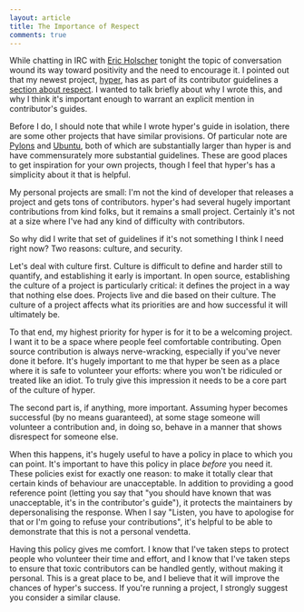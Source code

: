 ```yaml
---
layout: article
title: The Importance of Respect
comments: true
---
```


While chatting in IRC with [Eric Holscher](http://ericholscher.com/) tonight
the topic of conversation wound its way toward positivity and the need to
encourage it. I pointed out that my newest project,
[hyper](http://hyper.rtfd.org/en/latest/), has as part of its contributor
guidelines a
[section about respect](http://hyper.readthedocs.org/en/development/contributing.html#all-contributions).
I wanted to talk briefly about why I wrote this, and why I think it's
important enough to warrant an explicit mention in contributor's guides.

Before I do, I should note that while I wrote hyper's guide in isolation, there
are some other projects that have similar provisions. Of particular note are
[Pylons](http://docs.pylonsproject.org/en/latest/community/conduct.html) and
[Ubuntu](http://www.ubuntu.com/about/about-ubuntu/conduct), both of which are
substantially larger than hyper is and have commensurately more substantial
guidelines. These are good places to get inspiration for your own projects,
though I feel that hyper's has a simplicity about it that is helpful.

My personal projects are small: I'm not the kind of developer that releases a
project and gets tons of contributors. hyper's had several hugely important
contributions from kind folks, but it remains a small project. Certainly it's
not at a size where I've had any kind of difficulty with contributors.

So why did I write that set of guidelines if it's not something I think I need
right now? Two reasons: culture, and security.

Let's deal with culture first. Culture is difficult to define and harder still
to quantify, and establishing it early is important. In open source,
establishing the culture of a project is particularly critical: it defines the
project in a way that nothing else does. Projects live and die based on their
culture. The culture of a project affects what its priorities are and how
successful it will ultimately be.

To that end, my highest priority for hyper is for it to be a welcoming project.
I want it to be a space where people feel comfortable contributing. Open source
contribution is always nerve-wracking, especially if you've never done it
before. It's hugely important to me that hyper be seen as a place where it is
safe to volunteer your efforts: where you won't be ridiculed or treated like an
idiot. To truly give this impression it needs to be a core part of the culture
of hyper.

The second part is, if anything, more important. Assuming hyper becomes
successful (by no means guaranteed), at some stage someone will volunteer a
contribution and, in doing so, behave in a manner that shows disrespect for
someone else.

When this happens, it's hugely useful to have a policy in place to which you
can point. It's important to have this policy in place _before_ you need it.
These policies exist for exactly one reason: to make it totally clear that
certain kinds of behaviour are unacceptable. In addition to providing a good
reference point (letting you say that "you should have known that was
unacceptable, it's in the contributor's guide"), it protects the maintainers by
depersonalising the response. When I say "Listen, you have to apologise for
that or I'm going to refuse your contributions", it's helpful to be able to
demonstrate that this is not a personal vendetta.

Having this policy gives me comfort. I know that I've taken steps to protect
people who volunteer their time and effort, and I know that I've taken steps
to ensure that toxic contributors can be handled gently, without making it
personal. This is a great place to be, and I believe that it will improve the
chances of hyper's success. If you're running a project, I strongly suggest you
consider a similar clause.

